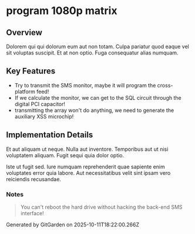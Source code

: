 # program 1080p matrix

## Overview
Dolorem qui qui dolorum eum aut non totam. Culpa pariatur quod eaque vel sit voluptas suscipit. Et at non optio. Fuga consequatur alias numquam.

## Key Features
- Try to transmit the SMS monitor, maybe it will program the cross-platform feed!
- If we calculate the monitor, we can get to the SQL circuit through the digital PCI capacitor!
- transmitting the array won't do anything, we need to generate the auxiliary XSS microchip!

## Implementation Details
Et aut aliquam ut neque. Nulla aut inventore. Temporibus aut ut nisi voluptatem aliquam. Fugit sequi quia dolor optio.
 Iste ut fugit sed. Iure numquam reprehenderit quae sapiente enim voluptates error quia labore. Aut necessitatibus velit sint ipsam vero reiciendis recusandae.

### Notes
> You can't reboot the hard drive without hacking the back-end SMS interface!

Generated by GitGarden on 2025-10-11T18:22:00.266Z